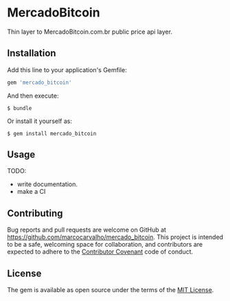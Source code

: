# MercadoBitcoin

Thin layer to MercadoBitcoin.com.br public price api layer.

## Installation

Add this line to your application's Gemfile:

```ruby
gem 'mercado_bitcoin'
```

And then execute:

    $ bundle

Or install it yourself as:

    $ gem install mercado_bitcoin

## Usage

TODO: 
 - write documentation.
 - make a CI

## Contributing

Bug reports and pull requests are welcome on GitHub at https://github.com/marcocarvalho/mercado_bitcoin. This project is intended to be a safe, welcoming space for collaboration, and contributors are expected to adhere to the [Contributor Covenant](contributor-covenant.org) code of conduct.


## License

The gem is available as open source under the terms of the [MIT License](http://opensource.org/licenses/MIT).

